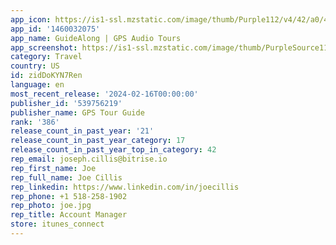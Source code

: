 ```yaml
---
app_icon: https://is1-ssl.mzstatic.com/image/thumb/Purple112/v4/42/a0/4f/42a04f9c-d833-b8f4-6849-d2ebd2cbaace/AppIcon-0-0-1x_U007epad-0-0-85-220.png/1024x1024bb.png
app_id: '1460032075'
app_name: GuideAlong | GPS Audio Tours
app_screenshot: https://is1-ssl.mzstatic.com/image/thumb/PurpleSource116/v4/5b/b7/de/5bb7de1c-247a-eb7c-cc2d-f08f79f99f92/e5322e10-0936-4bb2-97ac-2c971119847b_Guide-Along_ASO_Instructional_1242x2688_6.5_1.jpg/1242x2688bb.png
category: Travel
country: US
id: zidDoKYN7Ren
language: en
most_recent_release: '2024-02-16T00:00:00'
publisher_id: '539756219'
publisher_name: GPS Tour Guide
rank: '386'
release_count_in_past_year: '21'
release_count_in_past_year_category: 17
release_count_in_past_year_top_in_category: 42
rep_email: joseph.cillis@bitrise.io
rep_first_name: Joe
rep_full_name: Joe Cillis
rep_linkedin: https://www.linkedin.com/in/joecillis
rep_phone: +1 518-258-1902
rep_photo: joe.jpg
rep_title: Account Manager
store: itunes_connect
---
```

